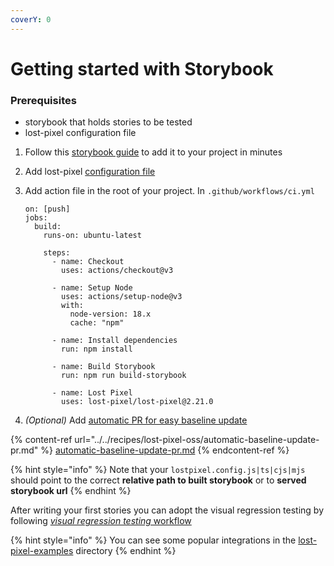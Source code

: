 ```yaml
---
coverY: 0
---
```


# Getting started with Storybook

### Prerequisites

* storybook that holds stories to be tested
* lost-pixel configuration file

1. Follow this [storybook guide](https://storybook.js.org/docs/react/get-started/install) to add it to your project in minutes
2. Add lost-pixel [configuration file](../../setup/project-configuration/modes.md#storybook)
3.  Add action file in the root of your project. In `.github/workflows/ci.yml`

    ```
    on: [push]
    jobs:
      build:
        runs-on: ubuntu-latest

        steps:
          - name: Checkout
            uses: actions/checkout@v3

          - name: Setup Node
            uses: actions/setup-node@v3
            with:
              node-version: 18.x
              cache: "npm"

          - name: Install dependencies
            run: npm install

          - name: Build Storybook
            run: npm run build-storybook

          - name: Lost Pixel
            uses: lost-pixel/lost-pixel@2.21.0
    ```
4. _(Optional)_ Add [automatic PR for easy baseline update](../../recipes/lost-pixel-oss/automatic-baseline-update-pr.md)

{% content-ref url="../../recipes/lost-pixel-oss/automatic-baseline-update-pr.md" %}
[automatic-baseline-update-pr.md](../../recipes/lost-pixel-oss/automatic-baseline-update-pr.md)
{% endcontent-ref %}

{% hint style="info" %}
Note that your `lostpixel.config.js|ts|cjs|mjs` should point to the correct **relative path to built storybook** or to **served storybook url**
{% endhint %}

After writing your first stories you can adopt the visual regression testing by following [_visual regression testing_ workflow](../testing-workflow-github-actions.md)

{% hint style="info" %}
You can see some popular integrations in the [lost-pixel-examples](https://github.com/lost-pixel/lost-pixel-examples) directory
{% endhint %}
